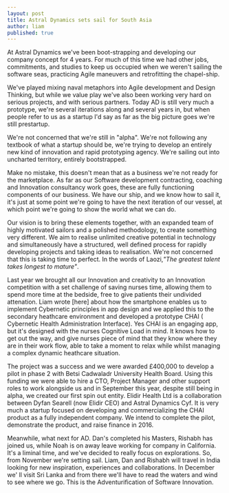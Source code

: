 ```yaml
---
layout: post
title: Astral Dynamics sets sail for South Asia
author: liam
published: true
---
```

At Astral Dynamics we've been boot-strapping and developing our company concept
for 4 years. For much of this time we had other jobs, commitments, and studies
to keep us occupied when we weren't sailing the software seas, practicing Agile
maneuvers and retrofitting the chapel-ship.

We've played mixing naval metaphors into Agile development and Design 
Thinking, but while we value play we've also been working very hard on serious 
projects, and with serious partners. Today AD is still very much a prototype, 
we're several iterations along and several years in, but when people refer to 
us as a startup I'd say as far as the big picture goes we're still prestartup.

We're not concerned that we're still in "alpha". We're not following any 
textbook of what a startup should be, we're trying to develop an entirely new 
kind of innovation and rapid prototyping agency. We're sailing out into 
uncharted territory, entirely bootstrapped.

Make no mistake, this doesn't mean that as a business we're not ready for the 
marketplace. As far as our Software development contracting, coaching and
Innovation consultancy work goes, these are fully functioning components of 
our business. We have our ship, and we know how to sail it, it's just at 
some point we're going to have the next iteration of our vessel, at which point
we're going to show the world what we can do.

Our vision is to bring these elements together, with an expanded team of 
highly motivated sailors and a polished methodology, to create something very 
different. We aim to realise unlimited creative potential in technology and 
simultaneously have a structured, well defined process for rapidly developing 
projects and taking ideas to realisation. We're not concerned that this is 
taking time to perfect. In the words of Laozi,_"The greatest talent takes 
longest to mature"_.

Last year we brought all our Innovation and creativity to an Innovation 
competition with a set challenge of saving nurses time, allowing them to 
spend more time at the bedside, free to give patients their undivided 
attenation. Liam wrote [here] about how the smartphone enables us to 
implement Cybernetic principles in app design and we applied this to the 
secondary heathcare environment and developed a prototype CHAI (
Cybernetic Health Administration Interface). Yes CHAI is an engaging app, but 
it's designed with the nurses Cognitive Load in mind. It knows how to get out 
the way, and give nurses piece of mind that they know where they are in their
work flow, able to take a moment to relax while whilst managing a complex 
dynamic heathcare situation.  

The project was a success and we were awarded £400,000 to develop a pilot in 
phase 2 with Betsi Cadwaladr University Health Board. Using this funding we 
were able to hire a CTO, Project Manager and other support roles to work 
alongside us and in September this year, despite still being in alpha, we 
created our first spin out entity. Elidir Health Ltd is a collaboration 
between Dyfan Searell  (now Elidir CEO) and Astral Dynamics Cyf. It is very 
much a startup focused on developing and commercializing the CHAI product as 
a fully independent company. We intend to complete the pilot, demonstrate the 
product, and raise finance in 2016.

Meanwhile, what next for AD. Dan's completed his Masters, Rishabh has joined 
us, while Noah is on away leave working for company in California. It's 
a liminal time, and we've decided to really focus on explorations. So, from 
November we're setting sail. Liam, Dan and Rishabh will travel in India 
looking for new inspiration, experiences and collaborations. In December we'
ll visit Sri Lanka and from there we'll have to read the waters and wind to 
see where we go. This is the Adventurification of Software Innovation.
